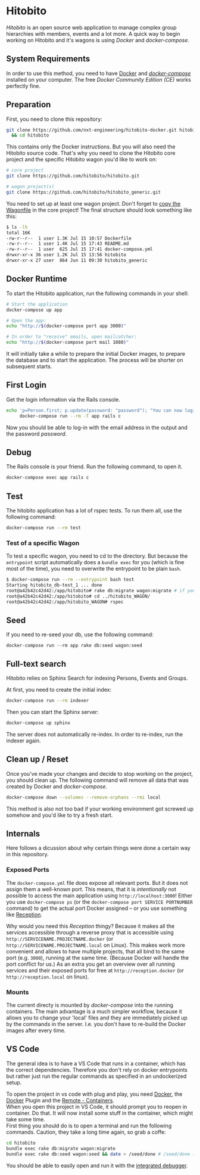 # Hitobito

_Hitobito_ is an open source web application to manage complex group hierarchies with members, events and a lot more.
A quick way to begin working on Hitobito and it's wagons is using _Docker_ and _docker-compose_.

## System Requirements

In order to use this method, you need to have [Docker][docker] and _[docker-compose][doco]_ installed on your computer.
The free _Docker Community Edition (CE)_ works perfectly fine.

[docker]: https://docs.docker.com/install/
[doco]: https://docs.docker.com/compose/install/

## Preparation

First, you need to clone this repository:

```bash
git clone https://github.com/nxt-engineering/hitobito-docker.git hitobito \
  && cd hitobito
```

This contains only the Docker instructions.
But you will also need the Hitobito source code.
That's why you need to clone the Hitobito core project and the specific Hitobito wagon you'd like to work on:

```bash
# core project
git clone https://github.com/hitobito/hitobito.git

# wagon project(s)
git clone https://github.com/hitobito/hitobito_generic.git
```

You need to set up at least one wagon project. Don't forget to [copy the Wagonfile](https://github.com/hitobito/hitobito/blob/master/doc/development/04_wagons.md#grundlegendes) in the core project!
The final structure should look something like this:

```bash
$ ls -lh
total 16K
-rw-r--r--  1 user 1.3K Jul 15 10:57 Dockerfile
-rw-r--r--  1 user 1.4K Jul 15 17:43 README.md
-rw-r--r--  1 user  625 Jul 15 17:41 docker-compose.yml
drwxr-xr-x 36 user 1.2K Jul 15 13:56 hitobito
drwxr-xr-x 27 user  864 Jun 11 09:30 hitobito_generic
```

## Docker Runtime

To start the Hitobito application, run the following commands in your shell:

```bash
# Start the application
docker-compose up app

# Open the app:
echo "http://$(docker-compose port app 3000)"

# In order to "receive" emails, open mailcatcher:
echo "http://$(docker-compose port mail 1080)"
```

It will initially take a while to prepare the initial Docker images, to prepare the database and to start the application.
The process will be shorter on subsequent starts.

## First Login

Get the login information via the Rails console.

```bash
echo 'p=Person.first; p.update(password: "password"); "You can now login as #{p.email} with the password \"password\""' | \
     docker-compose run --rm -T app rails c
```

Now you should be able to log-in with the email address in the output and the password _password_.

## Debug

The Rails console is your friend.
Run the following command, to open it.

```bash
docker-compose exec app rails c
```

## Test

The hitobito application has a lot of rspec tests.
To run them all, use the following command:

```bash
docker-compose run --rm test
```

### Test of a specific Wagon

To test a specific wagon, you need to cd to the directory.
But because the `entrypoint` script automatically does a `bundle exec` for you (which is fine most of the time), you need to overwrite the entrypoint to be plain `bash`.

```bash
$ docker-compose run --rm --entrypoint bash test
Starting hitobito_db-test_1 ... done
root@a42b42c42d42:/app/hitobito# rake db:migrate wagon:migrate # if you changed the db schema
root@a42b42c42d42:/app/hitobito# cd ../hitobito_WAGON/
root@a42b42c42d42:/app/hitobito_WAGON# rspec
```

## Seed

If you need to re-seed your db, use the following command:

```
docker-compose run --rm app rake db:seed wagon:seed
```

## Full-text search

Hitobito relies on Sphinx Search for indexing Persons, Events and Groups.

At first, you need to create the initial index:

```bash
docker-compose run --rm indexer
```

Then you can start the Sphinx server:

```bash
docker-compose up sphinx
```

The server does not automatically re-index.
In order to re-index, run the indexer again.

## Clean up / Reset

Once you've made your changes and decide to stop working on the project, you should clean up. The following command will remove all data that was created by Docker and _docker-compose_.

```bash
docker-compose down --volumes --remove-orphans --rmi local
```

This method is also not too bad if your working environment got screwed up somehow and you'd like to try a fresh start.

## Internals

Here follows a dicussion about why certain things were done a certain way in this repository.

### Exposed Ports

The `docker-compose.yml` file does expose all relevant ports.
But it does not assign them a well-known port.
This means, that it is _intentionally_ not possible to access the main application using `http://localhost:3000`!
Either you use `docker-compose ps` (or the `docker-compose port SERVICE PORTNUMBER` command) to get the actual port Docker assigned – or you use something like [Reception](https://github.com/nxt-engineering/reception).

Why would you need this _Reception_ thingy? Because it makes all the services accessible through a reverse proxy that is accessible using `http://SERVICENAME.PROJECTNAME.docker` (or `http://SERVICENAME.PROJECTNAME.local` on Linux).
This makes work more convenient and allows to have multiple projects, that all bind to the same port (e.g. `3000`), running at the same time.
(Because Docker will handle the port conflict for us.)
As an extra you get an overview over all running services and their exposed ports for free at `http://reception.docker` (or `http://reception.local` on linux).

### Mounts

The current directy is mounted by _docker-compose_ into the running containers.
The main advantage is a much simpler workflow, because it allows you to change your 'local' files and they are immediately picked up by the commands in the server.
I.e. you don't have to re-build the Docker images after every time.

## VS Code

The general idea is to have a VS Code that runs in a container, which has the correct dependencies. Therefore you don't rely on docker entrypoints but rather just run the regular commands as specified in an undockerized setup.

To open the project in vs code with plug and play, you need [Docker](https://docs.docker.com/install/), the [Docker](https://marketplace.visualstudio.com/items?itemName=ms-azuretools.vscode-docker) Plugin and the [Remote - Containers](https://marketplace.visualstudio.com/items?itemName=ms-vscode-remote.remote-containers).  
When you open this project in VS Code, it should prompt you to reopen in container. Do that. It will now install some stuff in the container, which might take some time.  
First thing you should do is to open a terminal and run the following commands. Caution, they take a long time again, so grab a coffe:
```sh
cd hitobito
bundle exec rake db:migrate wagon:migrate
bundle exec rake db:seed wagon:seed && date > /seed/done # /seed/done is used to ensure interoperateability with the docker entrypoint…
```  
You should be able to easily open and run it with the [integrated debugger](https://code.visualstudio.com/docs/editor/debugging).